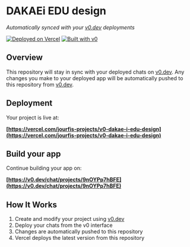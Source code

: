 # DAKAEi EDU design

*Automatically synced with your [v0.dev](https://v0.dev) deployments*

[![Deployed on Vercel](https://img.shields.io/badge/Deployed%20on-Vercel-black?style=for-the-badge&logo=vercel)](https://vercel.com/jourfis-projects/v0-dakae-i-edu-design)
[![Built with v0](https://img.shields.io/badge/Built%20with-v0.dev-black?style=for-the-badge)](https://v0.dev/chat/projects/9nOYPp7hBFE)

## Overview

This repository will stay in sync with your deployed chats on [v0.dev](https://v0.dev).
Any changes you make to your deployed app will be automatically pushed to this repository from [v0.dev](https://v0.dev).

## Deployment

Your project is live at:

**[https://vercel.com/jourfis-projects/v0-dakae-i-edu-design](https://vercel.com/jourfis-projects/v0-dakae-i-edu-design)**

## Build your app

Continue building your app on:

**[https://v0.dev/chat/projects/9nOYPp7hBFE](https://v0.dev/chat/projects/9nOYPp7hBFE)**

## How It Works

1. Create and modify your project using [v0.dev](https://v0.dev)
2. Deploy your chats from the v0 interface
3. Changes are automatically pushed to this repository
4. Vercel deploys the latest version from this repository